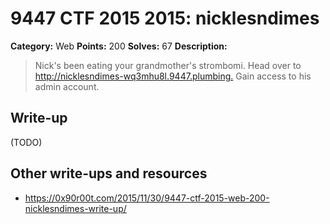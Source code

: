 # 9447 CTF 2015 2015: nicklesndimes

**Category:** Web
**Points:** 200
**Solves:** 67
**Description:**

>  Nick's been eating your grandmother's strombomi. Head over to <http://nicklesndimes-wq3mhu8l.9447.plumbing.> Gain access to his admin account.


## Write-up

(TODO)

## Other write-ups and resources

* <https://0x90r00t.com/2015/11/30/9447-ctf-2015-web-200-nicklesndimes-write-up/>
